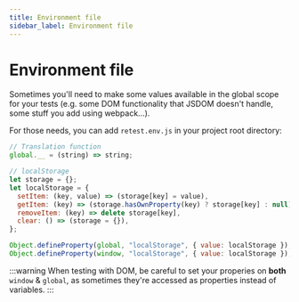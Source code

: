 ```yaml
---
title: Environment file
sidebar_label: Environment file
---
```


# Environment file

Sometimes you'll need to make some values available in the global scope for your tests (e.g. some DOM functionality that JSDOM doesn't handle, some stuff you add using webpack…).

For those needs, you can add `retest.env.js` in your project root directory:

```js title="retest.env.js"
// Translation function
global.__ = (string) => string;

// localStorage
let storage = {};
let localStorage = {
  setItem: (key, value) => (storage[key] = value),
  getItem: (key) => (storage.hasOwnProperty(key) ? storage[key] : null),
  removeItem: (key) => delete storage[key],
  clear: () => (storage = {}),
};

Object.defineProperty(global, "localStorage", { value: localStorage });
Object.defineProperty(window, "localStorage", { value: localStorage });
```

:::warning
When testing with DOM, be careful to set your properies on **both** `window` & `global`, as sometimes they're accessed as properties instead of variables.
:::